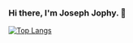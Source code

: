 ### Hi there, I'm Joseph Jophy. 👋

[![Top Langs](https://github-readme-stats.vercel.app/api/top-langs/?username=josephjophy&layout=compact&theme=vision-friendly-dark)](https://github.com/josephjophy/github-readme-stats)


<!--
**josephjophy/josephjophy** is a ✨ _special_ ✨ repository because its `README.md` (this file) appears on your GitHub profile.

Here are some ideas to get you started:

- 🔭 I’m currently working on ...
- 🌱 I’m currently learning ...
- 👯 I’m looking to collaborate on ...
- 🤔 I’m looking for help with ...
- 💬 Ask me about ...
- 📫 How to reach me: ...
- 😄 Pronouns: ...
- ⚡ Fun fact: ...
-->
